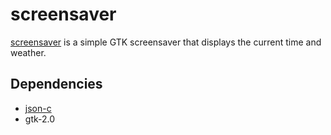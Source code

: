 screensaver
===========

[screensaver](https://github.com/truncator/screensaver/) is a simple
GTK screensaver that displays the current time and weather.

Dependencies
------------

* [json-c](https://github.com/json-c/json-c/)
* gtk-2.0
